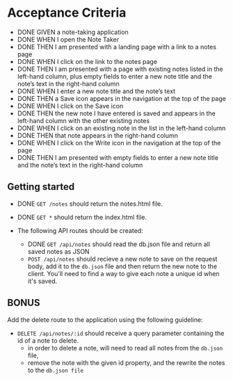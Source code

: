 # Acceptance Criteria

* DONE GIVEN a note-taking application
* DONE WHEN I open the Note Taker
* DONE THEN I am presented with a landing page with a link to a notes page
* DONE WHEN I click on the link to the notes page
* DONE THEN I am presented with a page with existing notes listed in the left-hand column, plus empty fields to enter a new note title and the note’s text in the right-hand column
* DONE WHEN I enter a new note title and the note’s text
* DONE THEN a Save icon appears in the navigation at the top of the page
* DONE WHEN I click on the Save icon
* DONE THEN the new note I have entered is saved and appears in the left-hand column with the other existing notes
* DONE WHEN I click on an existing note in the list in the left-hand column
* DONE THEN that note appears in the right-hand column
* DONE WHEN I click on the Write icon in the navigation at the top of the page
* DONE THEN I am presented with empty fields to enter a new note title and the note’s text in the right-hand column

## Getting started

* DONE <code>GET /notes</code> should return the notes.html file.
* DONE <code>GET *</code> should return the index.html file.

* The following API routes should be created:
  - DONE <code>GET /api/notes</code> should read the db.json file and return all saved notes as JSON
  - <code>POST /api/notes</code> should recieve a new note to save on the request body, add it to the <code>db.json</code> file and then return the new note to the client. You'll need to find a way to give each note a unique id when it's saved.

## BONUS

Add the delete route to the application using the following guideline:
  * <code>DELETE /api/notes/:id</code> should receive a query parameter containing the id of a note to delete. 
    - in order to delete a note, will need to read all notes from the <code>db.json</code> file, 
    - remove the note with the given id property, and the rewrite the notes to the <code>db.json file</code>

